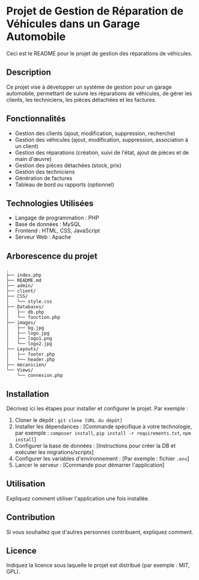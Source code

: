 # Projet de Gestion de Réparation de Véhicules dans un Garage Automobile

Ceci est le README pour le projet de gestion des réparations de véhicules.

## Description
Ce projet vise à développer un système de gestion pour un garage automobile, permettant de suivre les réparations de véhicules, de gérer les clients, les techniciens, les pièces détachées et les factures.

## Fonctionnalités
*   Gestion des clients (ajout, modification, suppression, recherche)
*   Gestion des véhicules (ajout, modification, suppression, association à un client)
*   Gestion des réparations (création, suivi de l'état, ajout de pièces et de main d'œuvre)
*   Gestion des pièces détachées (stock, prix)
*   Gestion des techniciens
*   Génération de factures
*   Tableau de bord ou rapports (optionnel)

## Technologies Utilisées
*   Langage de programmation :  PHP
*   Base de données : MySQL
*   Frontend :  HTML, CSS, JavaScript
*   Serveur Web : Apache

## Arborescence du projet
```
.
├── index.php
├── README.md
├── admin/
├── client/
├── CSS/
│   └── style.css
├── Databases/
│   ├── db.php
│   └── fonction.php
├── images/
│   ├── bg.jpg
│   ├── logo.jpg
│   ├── logo1.png
│   └── logo2.jpg
├── Layouts/
│   ├── footer.php
│   └── header.php
├── mecanicien/
└── Views/
    └── connexion.php
```

## Installation
Décrivez ici les étapes pour installer et configurer le projet. Par exemple :
1.  Cloner le dépôt : `git clone [URL du dépôt]`
2.  Installer les dépendances : [Commande spécifique à votre technologie, par exemple : `composer install`, `pip install -r requirements.txt`, `npm install`]
3.  Configurer la base de données : [Instructions pour créer la DB et exécuter les migrations/scripts]
4.  Configurer les variables d'environnement : [Par exemple : fichier `.env`]
5.  Lancer le serveur : [Commande pour démarrer l'application]

## Utilisation
Expliquez comment utiliser l'application une fois installée.

## Contribution
Si vous souhaitez que d'autres personnes contribuent, expliquez comment.

## Licence
Indiquez la licence sous laquelle le projet est distribué (par exemple : MIT, GPL).
